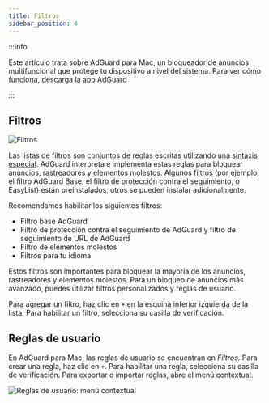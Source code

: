 ```yaml
---
title: Filtros
sidebar_position: 4
---
```


:::info

Este artículo trata sobre AdGuard para Mac, un bloqueador de anuncios multifuncional que protege tu dispositivo a nivel del sistema. Para ver cómo funciona, [descarga la app AdGuard](https://agrd.io/download-kb-adblock)

:::

## Filtros

![Filtros](https://cdn.adtidy.org/content/kb/ad_blocker/mac/filters.png)

Las listas de filtros son conjuntos de reglas escritas utilizando una [sintaxis especial](/general/ad-filtering/create-own-filters). AdGuard interpreta e implementa estas reglas para bloquear anuncios, rastreadores y elementos molestos. Algunos filtros (por ejemplo, el filtro AdGuard Base, el filtro de protección contra el seguimiento, o EasyList) están preinstalados, otros se pueden instalar adicionalmente.

Recomendamos habilitar los siguientes filtros:

- Filtro base AdGuard
- Filtro de protección contra el seguimiento de AdGuard y filtro de seguimiento de URL de AdGuard
- Filtro de elementos molestos
- Filtros para tu idioma

Estos filtros son importantes para bloquear la mayoría de los anuncios, rastreadores y elementos molestos. Para un bloqueo de anuncios más avanzado, puedes utilizar filtros personalizados y reglas de usuario.

Para agregar un filtro, haz clic en `+` en la esquina inferior izquierda de la lista. Para habilitar un filtro, selecciona su casilla de verificación.

## Reglas de usuario

En AdGuard para Mac, las reglas de usuario se encuentran en _Filtros_. Para crear una regla, haz clic en `+`. Para habilitar una regla, selecciona su casilla de verificación. Para exportar o importar reglas, abre el menú contextual.

![Reglas de usuario: menú contextual](https://cdn.adtidy.org/content/kb/ad_blocker/mac/rules.png)
